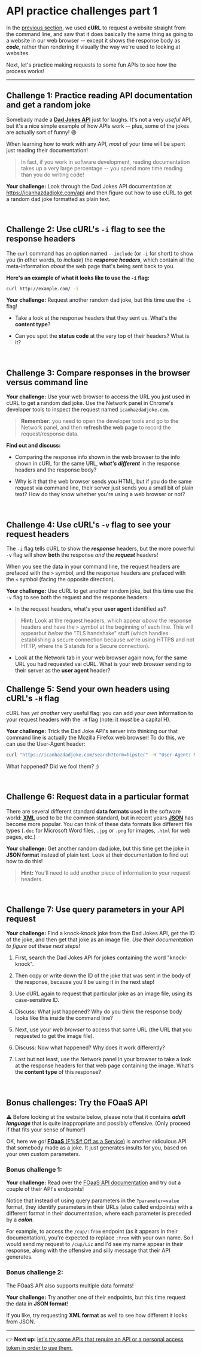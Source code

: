 # API practice challenges part 1

In the [previous section](https://github.com/LearningNerd/intro-apis-workshop/blob/master/curl-intro.md), we used **cURL** to request a website straight from the command line, and saw that it does basically the same thing as going to a website in our web browser -- except it shows the response body as ***code***, rather than rendering it visually the way we're used to looking at websites.

Next, let's practice making requests to some fun APIs to see how the process works!

<hr/>

## Challenge 1: Practice reading API documentation and get a random joke

Somebady made a [**Dad Jokes API**](https://icanhazdadjoke.com/api) just for laughs. It's not a very *useful* API, but it's a nice simple example of how APIs work -- plus, some of the jokes are actually sort of funny! :laughing:

When learning how to work with any API, *most* of your time will be spent just reading their documentation!

  > In fact, if you work in software development, reading documentation takes up a very large percentage -- you spend more time reading than you do writing code!

**Your challenge:** Look through the Dad Jokes API documentation at https://icanhazdadjoke.com/api and then figure out how to use cURL to get a random dad joke formatted as plain text.

<br/>

## Challenge 2: Use cURL's `-i` flag to see the response headers

The `curl` command has an option named `--include` (or `-i` for short) to show you (in other words, to *include*) the ***response headers***, which contain all the meta-information *about* the web page that's being sent back to you.

**Here's an example of what it looks like to use the `-i` flag:**

```bash
curl http://example.com/ -i
```

**Your challenge:** Request another random dad joke, but this time use the `-i` flag!

  - Take a look at the response headers that they sent us. What's the **content type**? 
  
  - Can you spot the **status code** at the very top of their headers? What is it?

<br/>

## Challenge 3: Compare responses in the browser versus command line

**Your challenge:** Use your web browser to access the URL you just used in cURL to get a random dad joke. Use the Network panel in Chrome's developer tools to inspect the request named `icanhazdadjoke.com`.

  > **Remember:** you need to open the developer tools and go to the Network panel, and then **refresh the web page** to record the request/response data.

**Find out and discuss:**

  - Comparing the response info shown in the web browser to the info shown in cURL for the same URL, ***what's different*** in the response headers and the response body?
  
  - Why is it that the web browser sends you HTML, but if you do the same request via command line, their server just sends you a small bit of plain text? How do they know whether you're using a web browser or not?

<br/>

## Challenge 4: Use cURL's `-v` flag to see your request headers

The `-i` flag tells cURL to show the ***response*** headers, but the more powerful `-v` flag will show **both** the response *and* the ***request*** headers!

When you see the data in your command line, the request headers are prefaced with the `>` symbol, and the response headers are prefaced with the `<` symbol (facing the opposite direction).

**Your challenge:** Use cURL to get another random joke, but this time use the `-v` flag to see both the request and the response headers.

  - In the request headers, what's your **user agent** identified as?
  
  > **Hint:** Look at the request headers, which appear *above* the response headers and have the `>` symbol at the beginning of each line. Thie will appearbut *below* the "TLS handshake" stuff (which handles establishing a secure connection because we're using HTTP**S** and not HTTP, where the S stands for a Secure connection).
 
  - Look at the Network tab in your web browser again now, for the same URL you had requested vai cURL. What is your *web browser* sending to their server as the **user agent** header?


## Challenge 5: Send your own headers using cURL's `-H` flag

cURL has *yet another* very useful flag: you can add *your own* information to your request headers with the `-H` flag (note: it *must* be a capital H).

**Your challenge:** Trick the Dad Joke API's server into thinking our that command line is actually the Mozilla Firefox web browser! To do this, we can use the User-Agent header:

```bash
curl "https://icanhazdadjoke.com/search?term=hipster" -H "User-Agent: Mozilla/5.0"
```

What happened? Did we fool them? ;)

<br/>

## Challenge 6: Request data in a particular format

There are several different standard **data formats** used in the software world: [**XML**](https://en.wikipedia.org/wiki/XML) used to be the common standard, but in recent years [**JSON**](https://en.wikipedia.org/wiki/JSON) has become more popular. You can think of these data formats like different file types (`.doc` for Microsoft Word files, `.jpg` or `.png` for images, `.html` for web pages, etc.)

**Your challenge:** Get another random dad joke, but this time get the joke in **JSON format** instead of plain text. Look at their documentation to find out how to do this!

  > **Hint:** You'll need to add another piece of information to your request headers.

<br/>

## Challenge 7: Use query parameters in your API request

**Your challenge:** Find a knock-knock joke from the Dad Jokes API, get the ID of the joke, and then get that joke as an image file. *Use their documentation to figure out these next steps!*
  
  1. First, search the Dad Jokes API for jokes containing the word "knock-knock". 
  
  2. Then copy or write down the ID of the joke that was sent in the body of the response, because you'll be using it in the next step!
  
  3. Use cURL again to request that particular joke as an image file, using its case-sensitive ID.
  
  4. Discuss: What just happened? Why do you think the response body looks like this inside the command line?

  5. Next, use your *web browser* to access that same URL (the URL that you requested to get the image file).
  
  6. Discuss: Now what happened? Why does it work differently?

  7. Last but not least, use the Network panel in your browser to take a look at the response headers for that web page containing the image. What's the **content type** of this response?

<br/>

## Bonus challenges: Try the FOaaS API

:warning: Before looking at the website below, please note that it contains ***adult language*** that is quite inappropriate and possibly offensive. (Only proceed if that fits your sense of humor!)

OK, here we go! [**FOaaS** (F%$# Off as a Service)](http://www.foaas.com/) is another ridiculous API that somebody made as a joke. It just generates insults for you, based on your own custom parameters.

### Bonus challenge 1:

**Your challenge:** Read over the [FOaaS API documentation](http://www.foaas.com/) and try out a couple of their API's endpoints!

Notice that instead of using query parameters in the `?parameter=value` format, they identify parameters in their URLs (also called endpoints) with a different format in their documentation, where each parameter is preceded by a ***colon***.

For example, to access the `/cup/:from` endpoint (as it appears in their documentation), you're expected to replace `:from` with your own name. So I would send my request to `/cup/Liz` and I'd see my name appear in their response, along with the offensive and silly message that their API generates.


### Bonus challenge 2:

The FOaaS API also supports multiple data formats!

**Your challenge:** Try another one of their endpoints, but this time request the data in **JSON format**!

If you like, try requesting **XML format** as well to see how different it looks from JSON.

<hr/>

:point_right: **Next up:** [let's try some APIs that require an API or a personal access token in order to use them.](https://github.com/LearningNerd/intro-apis-workshop/blob/master/api-challenges-2.md)
